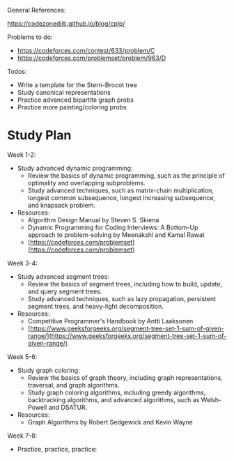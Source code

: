 General References:

https://codezonediitj.github.io/blog/cplp/

Problems to do:

* https://codeforces.com/contest/633/problem/C
* https://codeforces.com/problemset/problem/963/D

Todos:

- Write a template for the Stern-Brocot tree
- Study canonical representations
- Practice advanced bipartite graph probs
- Practice more painting/coloring probs

# Study Plan

Week 1-2:

*   Study advanced dynamic programming:
    *   Review the basics of dynamic programming, such as the principle of optimality and overlapping subproblems.
    *   Study advanced techniques, such as matrix-chain multiplication, longest common subsequence, longest increasing subsequence, and knapsack problem.
*   Resources:
    *   Algorithm Design Manual by Steven S. Skiena
    *   Dynamic Programming for Coding Interviews: A Bottom-Up approach to problem-solving by Meenakshi and Kamal Rawat
    *   [https://codeforces.com/problemset](https://codeforces.com/problemset)

Week 3-4:

*   Study advanced segment trees:
    *   Review the basics of segment trees, including how to build, update, and query segment trees.
    *   Study advanced techniques, such as lazy propagation, persistent segment trees, and heavy-light decomposition.
*   Resources:
    *   Competitive Programmer's Handbook by Antti Laaksonen
    *   [https://www.geeksforgeeks.org/segment-tree-set-1-sum-of-given-range/](https://www.geeksforgeeks.org/segment-tree-set-1-sum-of-given-range/)

Week 5-6:

*   Study graph coloring:
    *   Review the basics of graph theory, including graph representations, traversal, and graph algorithms.
    *   Study graph coloring algorithms, including greedy algorithms, backtracking algorithms, and advanced algorithms, such as Welsh-Powell and DSATUR.
*   Resources:
    *   Graph Algorithms by Robert Sedgewick and Kevin Wayne

Week 7-8:

*   Practice, practice, practice:
